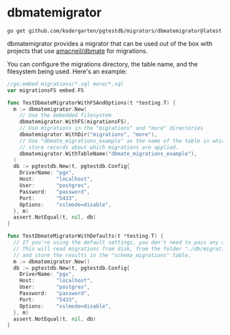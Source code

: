 # dbmatemigrator

```shell
go get github.com/kodergarten/pgtestdb/migrators/dbmatemigrator@latest
```

dbmatemigrator provides a migrator that can be used out of the box with projects
that use [amacneil/dbmate](https://github.com/amacneil/dbmate) for migrations.

You can configure the migrations directory, the table name, and the filesystem
being used. Here's an example:

```go
//go:embed migrations/*.sql more/*.sql
var migrationsFS embed.FS

func TestDbmateMigratorWithFSAndOptions(t *testing.T) {
  m := dbmatemigrator.New(
    // Use the embedded filesystem
    dbmatemigrator.WithFS(migrationsFS),
    // Use migrations in the "migrations" and "more" directories
    dbmatemigrator.WithDir("migrations", "more"),
    // Use "dbmate_migrations_example" as the name of the table in which to
    // store records about which migrations are applied.
    dbmatemigrator.WithTableName("dbmate_migrations_example"),
  )
  db := pgtestdb.New(t, pgtestdb.Config{
    DriverName: "pgx",
    Host:       "localhost",
    User:       "postgres",
    Password:   "password",
    Port:       "5433",
    Options:    "sslmode=disable",
  }, m)
  assert.NotEqual(t, nil, db)
}

func TestDbmateMigratorWithDefaults(t *testing.T) {
  // If you're using the default settings, you don't need to pass any options.
  // This will read migrations from disk, from the folder "./db/migrations",
  // and store the results in the "schema_migrations" table.
  m := dbmatemigrator.New()
  db := pgtestdb.New(t, pgtestdb.Config{
    DriverName: "pgx",
    Host:       "localhost",
    User:       "postgres",
    Password:   "password",
    Port:       "5433",
    Options:    "sslmode=disable",
  }, m)
  assert.NotEqual(t, nil, db)
}
```
